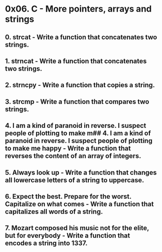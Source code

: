 # 0x06. C - More pointers, arrays and strings
## 0. strcat - Write a function that concatenates two strings.
## 1. strncat - Write a function that concatenates two strings.
## 2. strncpy - Write a function that copies a string.
## 3. strcmp - Write a function that compares two strings.
## 4. I am a kind of paranoid in reverse. I suspect people of plotting to make m## 4. I am a kind of paranoid in reverse. I suspect people of plotting to make me happy - Write a function that reverses the content of an array of integers.
## 5. Always look up - Write a function that changes all lowercase letters of a string to uppercase.
## 6. Expect the best. Prepare for the worst. Capitalize on what comes - Write a function that capitalizes all words of a string.
## 7. Mozart composed his music not for the elite, but for everybody - Write a function that encodes a string into 1337.
##
##
##
##
##
